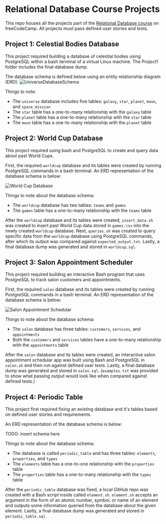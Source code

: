 # Relational Database Course Projects
This repo houses all the projects part of the [Relational Database course](https://www.freecodecamp.org/learn/relational-database) on freeCodeCamp. All projects must pass defined user stories and tests.

## Project 1: Celestial Bodies Database
This project required building a database of celestial bodies using PostgreSQL within a bash terminal of a virtual Linux machine. The Project1 folder includes the final database dump.

The database schema is defined below using an entity relationship diagram (ERD):
![UniverseDatabaseSchema](https://github.com/maggienegm/RelationalDBFCC/assets/8771586/3e691875-0003-48c3-a4eb-b7e36275fd94)

Things to note:
- The `universe` database includes five tables: `galaxy`, `star`, `planet`, `moon`, and `space_mission`
- The `star` table has a one-to-many relationship with the `galaxy` table
- The `planet` table has a one-to-many relationship with the `star` table
- The `moon` table has a one-to-many relationship with the `planet` table

## Project 2: World Cup Database
This project required using bash and PostgreSQL to create and query data about past World Cups.

First, the required `worldcup` database and its tables were created by running PostgreSQL commands in a bash terminal. An ERD representation of the database schema is below:

![World Cup Database](https://github.com/maggienegm/RelationalDBFCC/assets/8771586/a7fa17f6-8985-42a2-8070-1e4dd4da891c)

Things to note about the database schema:
- The `worldcup` database has two tables: `teams` and `games`
- The `games` table has a one-to-many relationship with the `teams` table

After the `worldcup` database and its tables were created, `insert_data.sh` was created to insert past World Cup data stored in `games.csv` into the newly created `worldcup` database. Next, `queries.sh` was created to query specific data from the `worldcup` database using PostgreSQL commands, after which its output was compared against `expected_output.txt`. Lastly, a final database dump was generated and stored in `worldcup.sql`.

## Project 3: Salon Appointment Scheduler
This project required building an interactive Bash program that uses PostgreSQL to track salon customers and appointments.

First, the required `salon` database and its tables were created by running PostgreSQL commands in a bash terminal. An ERD representation of the database schema is below:

![Salon Appointment Schedular](https://github.com/maggienegm/RelationalDBFCC/assets/8771586/92c645ab-bf66-4efa-b6de-7d6af5235100)

Things to note about the database schema:
- The `salon` database has three tables: `customers`, `services`, and `appointments`
- Both the `customers` and `services` tables have a one-to-many relationship with the `appointments` table

After the `salon` database and its tables were created, an interactive salon appointment schedular app was built using Bash and PostgreSQL in `salon.sh` and then run against defined user tests. Lastly, a final database dump was generated and stored in `salon.sql`. (`examples.txt` was provided to show what passing output would look like when compared against defined tests.)

## Project 4: Periodic Table
This project first required fixing an existing database and it's tables based on defined user stories and requirements. 

An ERD representation of the database schema is below:

TODO: insert schema here

Things to note about the database schema:
- The database is called `periodic_table` and has three tables: `elements`, `properties`, and `types`
- The `elements` table has a one-to-one relationship with the `properties` table
- The `properties` table has a one-to-many relationship with the `types` table

After the `periodic_table` database was fixed, a local GitHub repo was created with a Bash script inside called `element.sh`. `element.sh` accepts an argument in the form of an atomic number, symbol, or name of an element and outputs some information queried from the database about the given element. Lastly, a final database dump was generated and stored in `periodic_table.sql`.